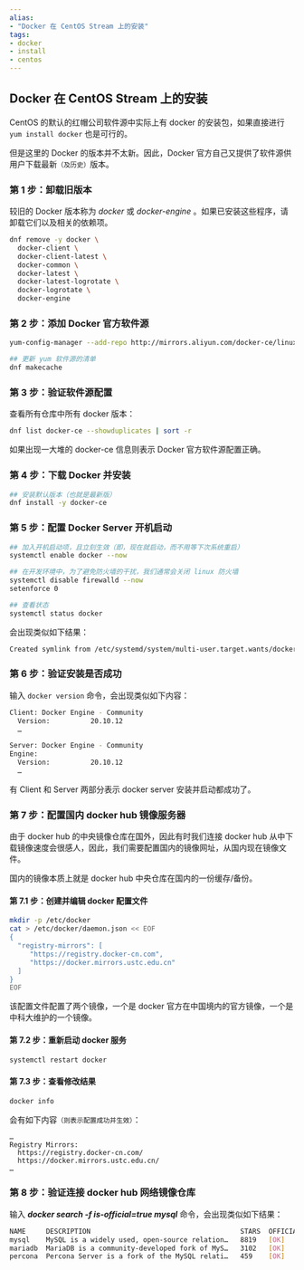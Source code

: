 ```yaml
---
alias: 
- "Docker 在 CentOS Stream 上的安装"
tags: 
- docker 
- install
- centos
---
```


## Docker 在 CentOS Stream 上的安装

CentOS 的默认的红帽公司软件源中实际上有 docker 的安装包，如果直接进行 `yum install docker` 也是可行的。

但是这里的 Docker 的版本并不太新。因此，Docker 官方自己又提供了软件源供用户下载最新<small>（及历史）</small>版本。

### 第 1 步：卸载旧版本

较旧的 Docker 版本称为 *docker* 或 *docker-engine* 。如果已安装这些程序，请卸载它们以及相关的依赖项。

```bash
dnf remove -y docker \
  docker-client \
  docker-client-latest \
  docker-common \
  docker-latest \
  docker-latest-logrotate \
  docker-logrotate \
  docker-engine
```

### 第 2 步：添加 Docker 官方软件源

```bash
yum-config-manager --add-repo http://mirrors.aliyun.com/docker-ce/linux/centos/docker-ce.repo

## 更新 yum 软件源的清单
dnf makecache 
```

### 第 3 步：验证软件源配置

查看所有仓库中所有 docker 版本：

```bash
dnf list docker-ce --showduplicates | sort -r
```

如果出现一大堆的 docker-ce 信息则表示 Docker 官方软件源配置正确。

### 第 4 步：下载 Docker 并安装

```bash
## 安装默认版本（也就是最新版）
dnf install -y docker-ce
```

### 第 5 步：配置 Docker Server 开机启动

```bash
## 加入开机启动项，且立刻生效（即，现在就启动，而不用等下次系统重启）
systemctl enable docker --now

## 在开发环境中，为了避免防火墙的干扰，我们通常会关闭 linux 防火墙
systemctl disable firewalld --now
setenforce 0

## 查看状态
systemctl status docker
```

会出现类似如下结果：

```bash
Created symlink from /etc/systemd/system/multi-user.target.wants/docker.service to /usr/lib/systemd/system/docker.service.
```

### 第 6 步：验证安装是否成功

输入 `docker version` 命令，会出现类似如下内容：

```bash
Client: Docker Engine - Community
  Version:          20.10.12
  …

Server: Docker Engine - Community
Engine:
  Version:          20.10.12
  …
```

有 Client 和 Server 两部分表示 docker server 安装并启动都成功了。

### 第 7 步：配置国内 docker hub 镜像服务器

由于 docker hub 的中央镜像仓库在国外，因此有时我们连接 docker hub 从中下载镜像速度会很感人，因此，我们需要配置国内的镜像网址，从国内现在镜像文件。

国内的镜像本质上就是 docker hub 中央仓库在国内的一份缓存/备份。

#### 第 7.1 步：创建并编辑 docker 配置文件

```bash
mkdir -p /etc/docker
cat > /etc/docker/daemon.json << EOF
{
  "registry-mirrors": [
     "https://registry.docker-cn.com",
     "https://docker.mirrors.ustc.edu.cn"
  ]
}
EOF
```

该配置文件配置了两个镜像，一个是 docker 官方在中国境内的官方镜像，一个是中科大维护的一个镜像。

#### 第 7.2 步：重新启动 docker 服务

```bash
systemctl restart docker
```

#### 第 7.3 步：查看修改结果

```bash
docker info
```

会有如下内容<small>（则表示配置成功并生效）</small>：

```
…
Registry Mirrors:
  https://registry.docker-cn.com/
  https://docker.mirrors.ustc.edu.cn/
…
```

### 第 8 步：验证连接 docker hub 网络镜像仓库

输入 ***docker search -f is-official=true mysql*** 命令，会出现类似如下结果：

```bash
NAME     DESCRIPTION                                     STARS  OFFICIAL …
mysql    MySQL is a widely used, open-source relation…   8819   [OK]     …
mariadb  MariaDB is a community-developed fork of MyS…   3102   [OK]     …
percona  Percona Server is a fork of the MySQL relati…   459    [OK]     …
```

